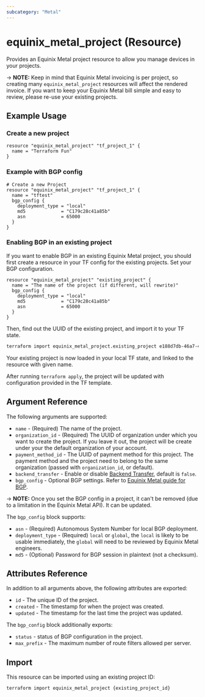 ```yaml
---
subcategory: "Metal"
---
```


# equinix_metal_project (Resource)

Provides an Equinix Metal project resource to allow you manage devices
in your projects.

-> **NOTE:** Keep in mind that Equinix Metal invoicing is per project, so creating many
`equinix_metal_project` resources will affect the rendered invoice. If you want to keep your
Equinix Metal bill simple and easy to review, please re-use your existing projects.

## Example Usage

### Create a new project

```hcl
resource "equinix_metal_project" "tf_project_1" {
  name = "Terraform Fun"
}
```

### Example with BGP config

```hcl
# Create a new Project
resource "equinix_metal_project" "tf_project_1" {
  name = "tftest"
  bgp_config {
    deployment_type = "local"
    md5             = "C179c28c41a85b"
    asn             = 65000
  }
}
```

### Enabling BGP in an existing project

If you want to enable BGP in an existing Equinix Metal project, you should first create a resource
in your TF config for the existing projects. Set your BGP configuration.

```hcl
resource "equinix_metal_project" "existing_project" {
  name = "The name of the project (if different, will rewrite)"
  bgp_config {
    deployment_type = "local"
    md5             = "C179c28c41a85b"
    asn             = 65000
  }
}
```

Then, find out the UUID of the existing project, and import it to your TF state.

```sh
terraform import equinix_metal_project.existing_project e188d7db-46a7-46cb-8969-e63ec22695d5
```

Your existing project is now loaded in your local TF state, and linked to the resource with given
name.

After running `terraform apply`, the project will be updated with configuration provided in the TF
template.

## Argument Reference

The following arguments are supported:

* `name` - (Required) The name of the project.
* `organization_id` - (Required) The UUID of organization under which you want to create the project. If you
leave it out, the project will be create under your the default organization of your account.
* `payment_method_id` - The UUID of payment method for this project. The payment method and the
project need to belong to the same organization (passed with `organization_id`, or default).
* `backend_transfer` - Enable or disable [Backend Transfer](https://metal.equinix.com/developers/docs/networking/backend-transfer/), default is `false`.
* `bgp_config` - Optional BGP settings. Refer to [Equinix Metal guide for BGP](https://metal.equinix.com/developers/docs/networking/local-global-bgp/).

-> **NOTE:** Once you set the BGP config in a project, it can't be removed (due to a limitation in
the Equinix Metal API). It can be updated.

The `bgp_config` block supports:

* `asn` - (Required) Autonomous System Number for local BGP deployment.
* `deployment_type` - (Required) `local` or `global`, the `local` is likely to be usable immediately, the
`global` will need to be reviewed by Equinix Metal engineers.
* `md5` - (Optional) Password for BGP session in plaintext (not a checksum).

## Attributes Reference

In addition to all arguments above, the following attributes are exported:

* `id` - The unique ID of the project.
* `created` - The timestamp for when the project was created.
* `updated` - The timestamp for the last time the project was updated.

The `bgp_config` block additionally exports:

* `status` - status of BGP configuration in the project.
* `max_prefix` - The maximum number of route filters allowed per server.

## Import

This resource can be imported using an existing project ID:

```sh
terraform import equinix_metal_project {existing_project_id}
```
